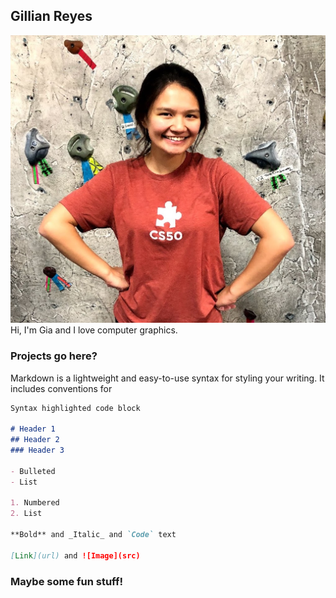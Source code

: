 ## Gillian Reyes
![Image](files/IMG_1689.jpeg)
Hi, I'm Gia and I love computer graphics. 

### Projects go here? 

Markdown is a lightweight and easy-to-use syntax for styling your writing. It includes conventions for

```markdown
Syntax highlighted code block

# Header 1
## Header 2
### Header 3

- Bulleted
- List

1. Numbered
2. List

**Bold** and _Italic_ and `Code` text

[Link](url) and ![Image](src)
```
### Maybe some fun stuff! 

